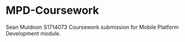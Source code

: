 # MPD-Coursework
Sean Muldoon
S1714073
Coursework submission for Mobile Platform Development module.
